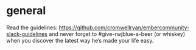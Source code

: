 # general
Read the guidelines: https://github.com/cromwellryan/embercommunity-slack-guidelines and never forget to #give-rwjblue-a-beer (or whiskey) when you discover the latest way he’s made your life easy.

